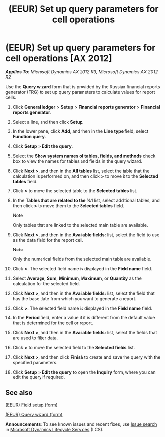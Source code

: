 ﻿---
title: (EEUR) Set up query parameters for cell operations
TOCTitle: (EEUR) Set up query parameters for cell operations
ms:assetid: ebaa42bf-63ae-4bca-ae6a-4369b8b29594
ms:mtpsurl: https://technet.microsoft.com/en-us/library/JJ911241(v=AX.60)
ms:contentKeyID: 52075309
ms.date: 04/18/2014
mtps_version: v=AX.60
---

# (EEUR) Set up query parameters for cell operations [AX 2012]


_**Applies To:** Microsoft Dynamics AX 2012 R3, Microsoft Dynamics AX 2012 R2_

Use the **Query wizard** form that is provided by the Russian financial reports generator (FRG) to set up query parameters to calculate values for report cells.

1.  Click **General ledger** \> **Setup** \> **Financial reports generator** \> **Financial reports generator**.

2.  Select a line, and then click **Setup**.

3.  In the lower pane, click **Add**, and then in the **Line type** field, select **Function query**.

4.  Click **Setup** \> **Edit the query**.

5.  Select the **Show system names of tables, fields, and methods** check box to view the names for tables and fields in the query wizard.

6.  Click **Next \>**, and then in the **All tables** list, select the table that the calculation is performed on, and then click **\>** to move it to the **Selected tables** field.

7.  Click **\>** to move the selected table to the **Selected tables** list.

8.  In the **Tables that are related to the %1** list, select additional tables, and then click **\>** to move them to the **Selected tables** field.
    

    > [!NOTE]
    > <P>Only tables that are linked to the selected main table are available.</P>



9.  Click **Next \>**, and then in the **Available fields:** list, select the field to use as the data field for the report cell.
    

    > [!NOTE]
    > <P>Only the numerical fields from the selected main table are available.</P>



10. Click **\>**. The selected field name is displayed in the **Field name** field.

11. Select **Average**, **Sum**, **Minimum**, **Maximum**, or **Quantity** as the calculation for the selected field.

12. Click **Next \>**, and then in the **Available fields:** list, select the field that has the base date from which you want to generate a report.

13. Click **\>**. The selected field name is displayed in the **Field name** field.

14. In the **Period** field, enter a value if it is different from the default value that is determined for the cell or report.

15. Click **Next \>**, and then in the **Available fields:** list, select the fields that are used to filter data.

16. Click **\>** to move the selected field to the **Selected fields** list.

17. Click **Next \>**, and then click **Finish** to create and save the query with the specified parameters.

18. Click **Setup** \> **Edit the query** to open the **Inquiry** form, where you can edit the query if required.

## See also

[(EEUR) Field setup (form)](https://technet.microsoft.com/en-us/library/jj910976\(v=ax.60\))

[(EEUR) Query wizard (form)](https://technet.microsoft.com/en-us/library/jj710772\(v=ax.60\))

  
**Announcements:** To see known issues and recent fixes, use [Issue search](http://go.microsoft.com/fwlink/?linkid=389258) in [Microsoft Dynamics Lifecycle Services](http://go.microsoft.com/fwlink/?linkid=306505) (LCS).

